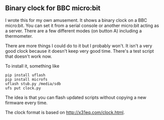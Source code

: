 ## Binary clock for BBC micro:bit

I wrote this for my own amusement.  It shows a binary clock
on a BBC micro:bit.  You can set it from a serial console
or another micro:bit acting as a server.  There are a few
different modes (on button A) including a thermometer.

There are more things I could do to it but I probably won't.
It isn't a very good clock because it doesn't keep very good
time.  There's a test script that doesn't work now.

To install it, something like 
```
pip install uflash
pip install microfs
uflash stub.py /media/sdb
ufs put clock.py
```

The idea is that you can flash updated scripts without
copying a new firmware every time.

The clock format is based on <http://x31eq.com/clock.html>.
